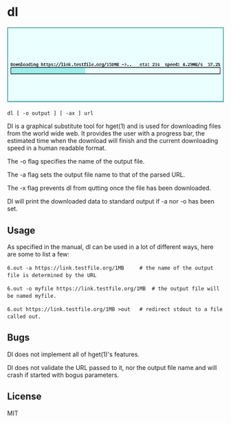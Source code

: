 # dl

![dl](screen.png)

	dl [ -o output ] [ -ax ] url

Dl is a graphical substitute tool for hget(1) and is used for
downloading files from the world wide web.  It provides the user with
a progress bar, the estimated time when the download will finish and
the current downloading speed in a human readable format.

The -o flag specifies the name of the output file.

The -a flag sets the output file name to that of the parsed URL.

The -x flag prevents dl from qutting once the file has been
downloaded.

Dl will print the downloaded data to standard output if -a
nor -o has been set.

## Usage
As specified in the manual, dl can be used in a lot of different ways,
here are some to list a few:

`6.out -a https://link.testfile.org/1MB		# the name of the output file is determined by the URL`

`6.out -o myfile https://link.testfile.org/1MB	# the output file will be named myfile.`

`6.out https://link.testfile.org/1MB >out	# redirect stdout to a file called out.`

## Bugs
Dl does not implement all of hget(1)'s features.

Dl does not validate the URL passed to it, nor the output file name
and will crash if started with bogus parameters.

## License
MIT
